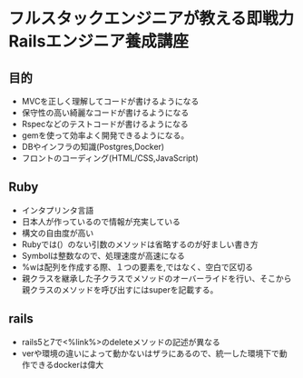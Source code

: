 # フルスタックエンジニアが教える即戦力Railsエンジニア養成講座

## 目的
* MVCを正しく理解してコードが書けるようになる
* 保守性の高い綺麗なコードが書けるようになる
* Rspecなどのテストコードが書けるようになる
* gemを使って効率よく開発できるようになる。
* DBやインフラの知識(Postgres,Docker)
* フロントのコーディング(HTML/CSS,JavaScript)

## Ruby
* インタプリンタ言語
* 日本人が作っているので情報が充実している
* 構文の自由度が高い
* Rubyでは(）のない引数のメソッドは省略するのが好ましい書き方
* Symbolは整数なので、処理速度が高速になる
* %wは配列を作成する際、１つの要素を,ではなく、空白で区切る
* 親クラスを継承した子クラスでメソッドのオーバーライドを行い、そこから親クラスのメソッドを呼び出すにはsuperを記載する。

## rails
* rails5と7で<%link%>のdeleteメソッドの記述が異なる
* verや環境の違いによって動かないはザラにあるので、統一した環境下で動作できるdockerは偉大
